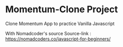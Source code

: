 # Momentum-Clone Project
Clone Momentum App to practice Vanilla Javascript

With Nomadcoder's source
Source-link : https://nomadcoders.co/javascript-for-beginners/